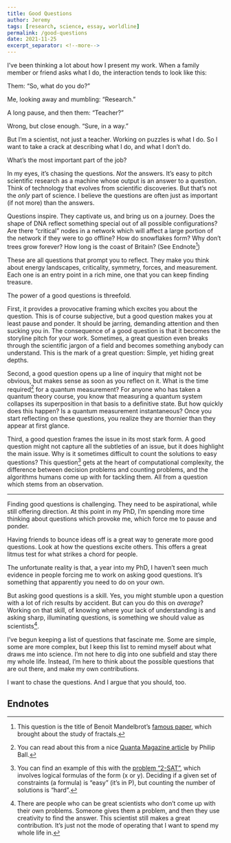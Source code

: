 ```yaml
---
title: Good Questions
author: Jeremy
tags: [research, science, essay, worldline]
permalink: /good-questions
date: 2021-11-25
excerpt_separator: <!--more-->
---
```


I’ve been thinking a lot about how I present my work. When a family member or friend asks what I do, the interaction tends to look like this:

Them: “So, what do you do?”

Me, looking away and mumbling: “Research.”

A long pause, and then them: “Teacher?”

Wrong, but close enough. “Sure, in a way.”

But I’m a scientist, not just a teacher. Working on puzzles is what I do. So I want to take a crack at describing what I do, and what I don’t do.

<!--more-->

What’s the most important part of the job?

In my eyes, it’s chasing the questions. *Not* the answers. It’s easy to pitch scientific research as a machine whose output is an answer to a question. Think of technology that evolves from scientific discoveries. But that’s not the *only* part of science. I believe the questions are often just as important (if not more) than the answers.

Questions inspire. They captivate us, and bring us on a journey. Does the shape of DNA reflect something special out of all possible configurations? Are there “critical” nodes in a network which will affect a large portion of the network if they were to go offline? How do snowflakes form? Why don’t trees grow forever? How long is the coast of Britain? (See Endnote[^1])

These are all questions that prompt you to reflect. They make you think about energy landscapes, criticality, symmetry, forces, and measurement. Each one is an entry point in a rich mine, one that you can keep finding treasure.

The power of a good questions is threefold.

First, it provides a provocative framing which excites you about the question. This is of course subjective, but a good question makes you at least pause and ponder. It should be jarring, demanding attention and then sucking you in. The consequence of a good question is that it becomes the storyline pitch for your work. Sometimes, a great question even breaks through the scientific jargon of a field and becomes something anybody can understand. This is the mark of a great question: Simple, yet hiding great depths.

Second, a good question opens up a line of inquiry that might not be obvious, but makes sense as soon as you reflect on it. What is the time required[^2] for a quantum measurement? For anyone who has taken a quantum theory course, you know that measuring a quantum system collapses its superposition in that basis to a definitive state. But how quickly does this happen? Is a quantum measurement instantaneous? Once you start reflecting on these questions, you realize they are thornier than they appear at first glance.

Third, a good question frames the issue in its most stark form. A good question might not capture all the subtleties of an issue, but it does highlight the main issue. Why is it sometimes difficult to count the solutions to easy questions? This question[^3] gets at the heart of computational complexity, the difference between decision problems and counting problems, and the algorithms humans come up with for tackling them. All from a question which stems from an observation.

---

Finding good questions is challenging. They need to be aspirational, while still offering direction. At this point in my PhD, I’m spending more time thinking about questions which provoke me, which force me to pause and ponder.

Having friends to bounce ideas off is a great way to generate more good questions. Look at how the questions excite others. This offers a great litmus test for what strikes a chord for people.

The unfortunate reality is that, a year into my PhD, I haven’t seen much evidence in people forcing me to work on asking good questions. It’s something that apparently you need to do on your own.

But asking good questions is a skill. Yes, you might stumble upon a question with a lot of rich results by accident. But can you do this on *average*? Working on that skill, of knowing where your lack of understanding is and asking sharp, illuminating questions, is something we should value as scientists[^4].

I’ve begun keeping a list of questions that fascinate me. Some are simple, some are more complex, but I keep this list to remind myself about what draws me into science. I’m not here to dig into one subfield and stay there my whole life. Instead, I’m here to think about the possible questions that are out there, and make my own contributions.

I want to chase the questions. And I argue that you should, too.

## Endnotes

[^1]: This question is the title of Benoit Mandelbrot’s [famous paper](https://science.sciencemag.org/content/156/3775/636.abstract), which brought about the study of fractals.
[^2]: You can read about this from a nice [Quanta Magazine article](https://www.quantamagazine.org/quantum-leaps-long-assumed-to-be-instantaneous-take-time-20190605/) by Philip Ball.
[^3]: You can find an example of this with the [problem “2-SAT”](https://en.wikipedia.org/wiki/2-satisfiability#Complexity_and_extensions), which involves logical formulas of the form (x or y). Deciding if a given set of constraints (a formula) is “easy” (it’s in P), but counting the number of solutions is “hard”.
[^4]: There are people who can be great scientists who don’t come up with their own problems. Someone gives them a problem, and then they use creativity to find the answer. This scientist still makes a great contribution. It’s just not the mode of operating that I want to spend my whole life in.
